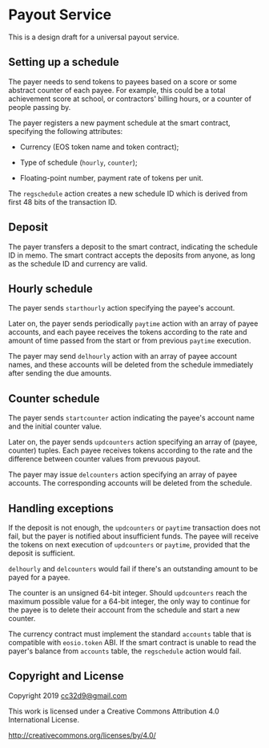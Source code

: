 # Payout Service

This is a design draft for a universal payout service.


## Setting up a schedule

The payer needs to send tokens to payees based on a score or some
abstract counter of each payee. For example, this could be a total
achievement score at school, or contractors' billing hours, or a counter
of people passing by.

The payer registers a new payment schedule at the smart contract,
specifying the following attributes:

* Currency (EOS token name and token contract);

* Type of schedule (`hourly`, `counter`);

* Floating-point number, payment rate of tokens per unit.

The `regschedule` action creates a new schedule ID which is derived from
first 48 bits of the transaction ID.


## Deposit

The payer transfers a deposit to the smart contract, indicating the
schedule ID in memo. The smart contract accepts the deposits from
anyone, as long as the schedule ID and currency are valid.


## Hourly schedule

The payer sends `starthourly` action specifying the payee's account.

Later on, the payer sends periodically `paytime` action with an array of
payee accounts, and each payee receives the tokens according to the rate
and amount of time passed from the start or from previous `paytime`
execution.

The payer may send `delhourly` action with an array of payee account
names, and these accounts will be deleted from the schedule immediately
after sending the due amounts.



## Counter schedule

The payer sends `startcounter` action indicating the payee's account
name and the initial counter value.

Later on, the payer sends `updcounters` action specifying an array of
(payee, counter) tuples. Each payee receives tokens according to the
rate and the difference between counter values from prevuous payout.

The payer may issue `delcounters` action specifying an array of payee
accounts. The corresponding accounts will be deleted from the schedule.



## Handling exceptions

If the deposit is not enough, the `updcounters` or `paytime` transaction
does not fail, but the payer is notified about insufficient funds. The
payee will receive the tokens on next execution of `updcounters` or
`paytime`, provided that the deposit is sufficient.

`delhourly` and `delcounters` would fail if there's an outstanding
amount to be payed for a payee.

The counter is an unsigned 64-bit integer. Should `updcounters` reach
the maximum possible value for a 64-bit integer, the only way to
continue for the payee is to delete their account from the schedule and
start a new counter.

The currency contract must implement the standard `accounts` table that
is compatible with `eosio.token` ABI. If the smart contract is unable to
read the payer's balance from `accounts` table, the `regschedule` action
would fail.









## Copyright and License

Copyright 2019 cc32d9@gmail.com

This work is licensed under a Creative Commons Attribution 4.0
International License.

http://creativecommons.org/licenses/by/4.0/
